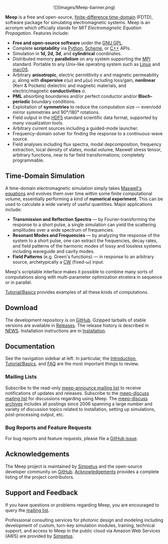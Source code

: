 <center>
![](images/Meep-banner.png)
</center>

 **Meep** is a free and open-source, [finite-difference time-domain](https://en.wikipedia.org/wiki/Finite-difference_time-domain_method) (FDTD), software package for simulating electromagnetic systems. Meep is an acronym which officially stands for *MIT Electromagnetic Equation Propagation*. Features include:

-   **Free and open-source software** under the [GNU GPL](https://en.wikipedia.org/wiki/GNU_General_Public_License).
-   Complete **scriptability** via [Python](Python_Tutorials/Basics), [Scheme](Scheme_Tutorials/Basics), or [C++](C++_Tutorial) APIs.
-   Simulation in **1d, 2d, 3d**, and **cylindrical** coordinates.
-   Distributed memory **parallelism** on any system supporting the [MPI](https://en.wikipedia.org/wiki/MPI) standard. Portable to any Unix-like operating system such as [Linux](https://en.wikipedia.org/wiki/Linux) and [macOS](https://en.wikipedia.org/wiki/macOS).
-   Arbitrary **anisotropic**, electric permittivity $\varepsilon$ and magnetic permeability $\mu$, along with **dispersive** $\varepsilon(\omega)$ and $\mu(\omega)$ including loss/gain, **nonlinear** (Kerr & Pockels) dielectric and magnetic materials, and electric/magnetic **conductivities** $\sigma$.
-   **PML** absorbing boundaries and/or perfect conductor and/or **Bloch-periodic** boundary conditions.
-   Exploitation of **symmetries** to reduce the computation size &mdash; even/odd mirror symmetries and 90°/180° rotations.
-   Field output in the [HDF5](https://en.wikipedia.org/wiki/HDF5) standard scientific data format, supported by many visualization tools.
-   Arbitrary current sources including a guided-mode launcher.
-   Frequency-domain solver for finding the response to a continuous-wave source.
-   Field analyses including flux spectra, modal depcomposition, frequency extraction, local density of states, modal volume, Maxwell stress tensor, arbitrary functions, near to far field transformations; completely programmable.

Time-Domain Simulation
----------------------

A time-domain electromagnetic simulation simply takes [Maxwell's equations](https://en.wikipedia.org/wiki/Maxwell's_equations) and evolves them over time within some finite computational volume, essentially performing a kind of **numerical experiment**. This can be used to calculate a wide variety of useful quantities. Major applications include:

-   **Transmission and Reflection Spectra** &mdash; by Fourier-transforming the response to a short pulse, a single simulation can yield the scattering amplitudes over a wide spectrum of frequencies.
-   **Resonant Modes and Frequencies** &mdash; by analyzing the response of the system to a short pulse, one can extract the frequencies, decay rates, and field patterns of the harmonic modes of lossy and lossless systems including waveguide and cavity modes.
-   **Field Patterns** (e.g. Green's functions) &mdash; in response to an arbitrary source, archetypically a [CW](https://en.wikipedia.org/wiki/Continuous_wave) (fixed-$\omega$) input.

Meep's scriptable interface makes it possible to combine many sorts of computations along with multi-parameter optimization etcetera in sequence or in parallel.

[Tutorial/Basics](Python_Tutorials/Basics.md) provides examples of all these kinds of computations.

Download
--------

The development repository is on [GitHub](https://github.com/stevengj/meep). Gzipped tarballs of stable versions are available in [Releases](https://github.com/stevengj/meep/releases). The release history is described in [NEWS](https://github.com/stevengj/meep/blob/master/NEWS.md). Installation instructions are in [Installation](Installation.md).

Documentation
-------------

See the navigation sidebar at left. In particular, the [Introduction](Introduction.md), [Tutorial/Basics](Python_Tutorials/Basics.md), and [FAQ](FAQ.md) are the most important things to review.

### Mailing Lists

Subscribe to the read-only [meep-announce mailing list](http://ab-initio.mit.edu/cgi-bin/mailman/listinfo/meep-announce) to receive notifications of updates and releases. Subscribe to the [meep-discuss mailing list](http://ab-initio.mit.edu/cgi-bin/mailman/listinfo/meep-discuss) for discussions regarding using Meep. The [meep-discuss archives](https://www.mail-archive.com/meep-discuss@ab-initio.mit.edu/) includes all postings since 2006 spanning a large number and variety of discussion topics related to installation, setting up simulations, post-processing output, etc.

### Bug Reports and Feature Requests

For bug reports and feature requests, please file a [GitHub issue](https://github.com/stevengj/meep/issues).

Acknowledgements
----------------

The Meep project is maintained by [Simpetus](http://www.simpetus.com) and the open-source developer community on [GitHub](https://github.com/stevengj/meep). [Acknowledgements](Acknowledgements.md) provides a complete listing of the project contributors.

Support and Feedback
---------------------

If you have questions or problems regarding Meep, you are encouraged to query the [mailing list](https://www.mail-archive.com/meep-discuss@ab-initio.mit.edu/).

Professional consulting services for photonic design and modeling including development of custom, turn-key simulation modules, training, technical support, and access to Meep in the public cloud via Amazon Web Services (AWS) are provided by [Simpetus](http://www.simpetus.com).
